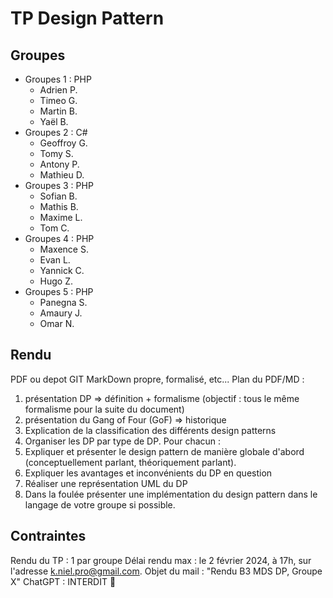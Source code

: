 # TP Design Pattern

## Groupes 

- Groupes 1 : PHP
  - Adrien P.
  - Timeo G.
  - Martin B.
  - Yaël B.
- Groupes 2 : C#
  - Geoffroy G.
  - Tomy S.
  - Antony P.
  - Mathieu D.
- Groupes 3 : PHP
  - Sofian B.
  - Mathis B.
  - Maxime L.
  - Tom C.
- Groupes 4 : PHP
  - Maxence S.
  - Evan L.
  - Yannick C.
  - Hugo Z.
- Groupes 5 : PHP
  - Panegna S.
  - Amaury J.
  - Omar N.

## Rendu

PDF ou depot GIT MarkDown propre, formalisé, etc...
Plan du PDF/MD : 
1. présentation DP => définition + formalisme (objectif : tous le même formalisme pour la suite du document)
2. présentation du Gang of Four (GoF) => historique
3. Explication de la classification des différents design patterns
4. Organiser les DP par type de DP. Pour chacun : 
  1. Expliquer et présenter le design pattern de manière globale d'abord (conceptuellement parlant, théoriquement parlant).
  2. Expliquer les avantages et inconvénients du DP en question
  3. Réaliser une représentation UML du DP
  4. Dans la foulée présenter une implémentation du design pattern dans le langage de votre groupe si possible.

## Contraintes

Rendu du TP : 1 par groupe
Délai rendu max : le 2 février 2024, à 17h, sur l'adresse k.niel.pro@gmail.com. 
Objet du mail : "Rendu B3 MDS DP, Groupe X"
ChatGPT : INTERDIT 🚫





